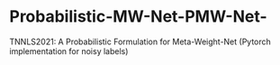 # Probabilistic-MW-Net-PMW-Net-
TNNLS2021: A Probabilistic Formulation for Meta-Weight-Net (Pytorch implementation for noisy labels)
